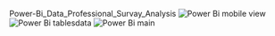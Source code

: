  Power-Bi_Data_Professional_Survay_Analysis
![Power Bi mobile view](https://github.com/ItsMadtoEvil/Power-Bi_Data_Professional_Survay_Analysis/assets/131622512/6a49bbc1-e98d-43ce-9573-c5e531d1b286)
![Power Bi tablesdata](https://github.com/ItsMadtoEvil/Power-Bi_Data_Professional_Survay_Analysis/assets/131622512/c4067cfd-297e-4ea9-94d3-d9638a68caa3)
![Power Bi main](https://github.com/ItsMadtoEvil/Power-Bi_Data_Professional_Survay_Analysis/assets/131622512/362edfc0-943b-45e5-9d96-e9c40bdf7296)
